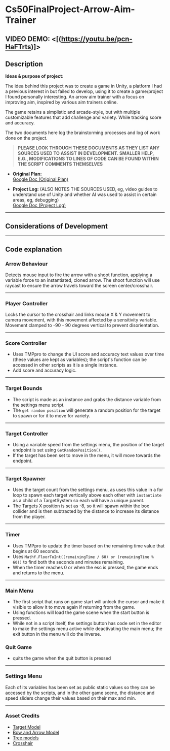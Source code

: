 # Cs50FinalProject-Arrow-Aim-Trainer

## VIDEO DEMO: <[(https://youtu.be/pcn-HaFTrts)]>

## Description

**Ideas & purpose of project:**

The idea behind this project was to create a game in Unity, a platform I had a previous interest in but failed to develop, using it to create a game/project I found personally interesting. An arrow aim trainer with a focus on improving aim, inspired by various aim trainers online.

The game retains a simplistic and arcade-style, but with multiple customizable features that add challenge and variety. While tracking score and accuracy.

The two documents here log the brainstorming processes and log of work done on the project.

> **PLEASE LOOK THROUGH THESE DOCUMENTS AS THEY LIST ANY SOURCES USED TO ASSIST IN DEVELOPMENT. SMALLER HELP, E.G., MODIFICATIONS TO LINES OF CODE CAN BE FOUND WITHIN THE SCRIPT COMMENTS THEMSELVES**

- **Original Plan:**  
  [Google Doc (Original Plan)](https://docs.google.com/document/d/e/2PACX-1vQj62I7sYeUfw3FF2S6yc89A8JLa1dPV4zUPNbPaciHvoxTC99BYMWhsZZ3UFHlj9HHeWmBw2keRctf/pub)

- **Project Log:** (ALSO NOTES THE SOURCES USED, eg, video guides to understand use of Unity and whether AI was used to assist in certain areas, eg, debugging)  
  [Google Doc (Project Log)](https://docs.google.com/document/d/e/2PACX-1vTl2AZA8W2CqKLjB0I8yRrVyJ8rFtZ_AzvSn7ZmAb-31clnQM_pchyfXNylF85Ac49L7IPT2jZN3-cd/pub)

---

## Considerations of Development

---

## Code explanation

### Arrow Behaviour

Detects mouse input to fire the arrow with a shoot function, applying a variable force to an instantiated, cloned arrow. The shoot function will use raycast to ensure the arrow travels toward the screen center/crosshair.

---

### Player Controller

Locks the cursor to the crosshair and links mouse X & Y movement to camera movement, with this movement affected by a sensitivity variable. Movement clamped to -90 - 90 degrees vertical to prevent disorientation.

---

### Score Controller

- Uses TMPpro to change the UI score and accuracy text values over time (these values are kept as variables); the script's function can be accessed in other scripts as it is a single instance.
- Add score and accuracy logic.

---

### Target Bounds

- The script is made as an instance and grabs the distance variable from the settings menu script.
- The `get random position` will generate a random position for the target to spawn or for it to move for variety.

---

### Target Controller

- Using a variable speed from the settings menu, the position of the target endpoint is set using `GetRandomPosition()`.
- If the target has been set to move in the menu, it will move towards the endpoint.

---

### Target Spawner

- Uses the target count from the settings menu, as uses this value in a for loop to spawn each target vertically above each other with `instantiate` as a child of a TargetSystem so each will have a unique parent.
- The Targets X position is set as -8, so it will spawn within the box collider and is then subtracted by the distance to increase its distance from the player.

---

### Timer

- Uses TMPpro to update the timer based on the remaining time value that begins at 60 seconds.
- Uses `Mathf.FloorToInt((remainingTime / 60) or (remainingTime % 60))` to find both the seconds and minutes remaining.
- When the timer reaches 0 or when the esc is pressed, the game ends and returns to the menu.

---

### Main Menu

- The first script that runs on game start will unlock the cursor and make it visible to allow it to move again if returning from the game.
- Using functions will load the game scene when the start button is pressed.
- While not in a script itself, the settings button has code set in the editor to make the settings menu active while deactivating the main menu; the exit button in the menu will do the inverse.
### Quit Game
- quits the game when the quit button is pressed

---

### Settings Menu

Each of its variables has been set as public static values so they can be accessed by the scripts, and in the other game scene, the distance and speed sliders change their values based on their max and min.

---

### Asset Credits

- [Target Model](https://sketchfab.com/3d-models/target-c858dc63d7ae48a4be328c4c30a7e867#download)
- [Bow and Arrow Model](https://sketchfab.com/3d-models/minecraft-bow-ef9c440fc9cc4a24b701f5128cd3a798)
- [Tree models](https://sketchfab.com/3d-models/low-poly-tree-a65141ab47d04842b36009434476c6c2)
- [Crosshair](https://www.flaticon.com/free-icon/crosshair_2659018?term=crosshair&page=1&position=1&origin=style&related_id=2659018)







